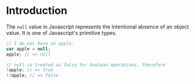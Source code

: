 # Introduction

The `null` value in Javascript represents the intentional absence of an object value. It is one of Javascript's primitive types.

```javascript
// I do not have an apple.
var apple = null;
apple; // => null

// null is treated as falsy for boolean operations, therefore
!apple; // => true
!!apple; // => false
```
